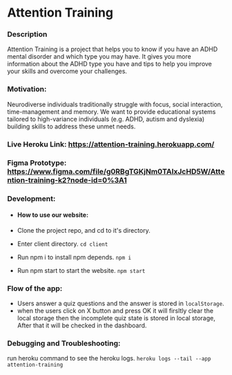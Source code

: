 # Attention Training

### Description

Attention Training is a project that helps you to know if you have an ADHD mental disorder and which type you may have. It gives you more information about the ADHD type you have and tips to help you improve your skills and overcome your challenges.

### Motivation:

Neurodiverse individuals traditionally struggle with focus, social interaction, time-management and memory. We want to provide educational systems tailored to high-variance individuals (e.g. ADHD, autism and dyslexia) building skills to address these unmet needs.

### Live Heroku Link: https://attention-training.herokuapp.com/

### Figma Prototype: https://www.figma.com/file/g0RBgTGKjNm0TAIxJcHD5W/Attention-training-k2?node-id=0%3A1

### Development:

- #### How to use our website:

- Clone the project repo, and cd to it's directory.
- Enter client directory.
  `cd client`
- Run npm i to install npm depends.
  `npm i`
- Run npm start to start the website.
  `npm start`

### Flow of the app:

- Users answer a quiz questions and the answer is stored in `localStorage`.
- when the users click on X button and  press OK it will firsltly clear the local storage then the incomplete quiz state is stored in local storage, After that it will be checked in the dashboard.

### Debugging and Troubleshooting:

run heroku command to see the heroku logs.
`heroku logs --tail --app attention-training`
